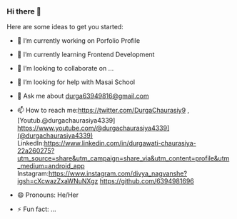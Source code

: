 ### Hi there 👋

Here are some ideas to get you started:

- 🔭 I’m currently working on  Porfolio Profile
- 🌱 I’m currently learning Frontend Development
- 👯 I’m looking to collaborate on ...
- 🤔 I’m looking for help with Masai School
- 💬 Ask me about durga63949816@gmail.com
- 📫 How to reach me:https://twitter.com/DurgaChaurasiy9 , [Youtub.@durgachaurasiya4339] https://www.youtube.com/@durgachaurasiya4339](@durgachaurasiya4339)
     LinkedIn:https://www.linkedin.com/in/durgawati-chaurasiya-22a260275?utm_source=share&utm_campaign=share_via&utm_content=profile&utm_medium=android_app
     Instagram:https://www.instagram.com/divya_nagvanshe?igsh=cXcwazZxaWNuNXgz
     https://github.com/6394981696
  
- 😄 Pronouns: He/Her
- ⚡ Fun fact: ...

